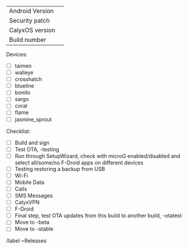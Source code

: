 |  |  |
| ------ | ------ |
| Android Version | |
| Security patch | |
| CalyxOS version | | 
| Build number | | 

Devices:
* [ ] taimen
* [ ] walleye
* [ ] crosshatch
* [ ] blueline
* [ ] bonito
* [ ] sargo
* [ ] coral
* [ ] flame
* [ ] jasmine_sprout

Checklist:
* [ ] Build and sign
* [ ] Test OTA, -testing
* [ ] Run through SetupWizard, check with microG enabled/disabled and select all/some/no F-Droid apps on different devices
* [ ] Testing restoring a backup from USB
* [ ] Wi-Fi
* [ ] Mobile Data
* [ ] Calls
* [ ] SMS Messages
* [ ] CalyxVPN
* [ ] F-Droid
* [ ] Final step, test OTA updates from this build to another build, -otatest
* [ ] Move to -beta
* [ ] Move to -stable

/label ~Releases
